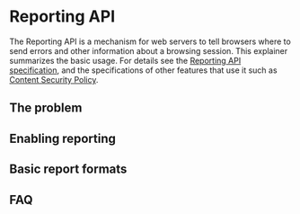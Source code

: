 # Reporting API #
The Reporting API is a mechanism for web servers to tell browsers where to send errors and other information about a browsing session.  This explainer summarizes the basic usage.  For details see the [Reporting API specification](http://wicg.github.io/reporting/), and the specifications of other features that use it such as [Content Security Policy](https://w3c.github.io/webappsec-csp/#reporting).

## The problem ##

## Enabling reporting ##

## Basic report formats ##

## FAQ ##
